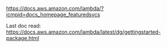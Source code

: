 https://docs.aws.amazon.com/lambda/?icmpid=docs_homepage_featuredsvcs

Last doc read:
https://docs.aws.amazon.com/lambda/latest/dg/gettingstarted-package.html